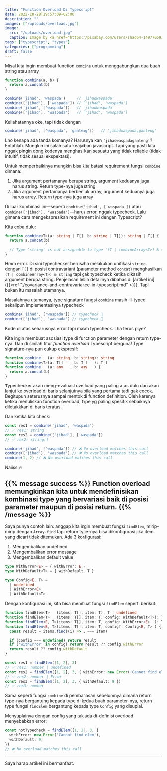 ```yaml
---
title: "Function Overload Di Typescript"
date: 2022-10-28T19:57:09+02:00
description: ""
images: ["/uploads/overload.jpg"]
image:
  src: "/uploads/overload.jpg"
  caption: Image by <a href="https://pixabay.com/users/shaq64-14977059/?utm_source=link-attribution&amp;utm_medium=referral&amp;utm_campaign=image&amp;utm_content=4780853">Stephan Westphal</a> from <a href="https://pixabay.com//?utm_source=link-attribution&amp;utm_medium=referral&amp;utm_campaign=image&amp;utm_content=4780853">Pixabay</a>
tags: ["typescript", "types"]
categories: ["programming"]
draft: false
---
```


Misal kita ingin membuat function `combine` untuk menggabungkan dua buah string atau array

```ts
function combine(a, b) {
  return a.concat(b)
}

combine('jihad', 'waspada')     // 'jihadwaspada'
combine(['jihad'], ['waspada']) // ['jihad', 'waspada']
combine('jihad', ['waspada'])   // 'jihadwaspada'
combine(['jihad'], 'waspada')   // ['jihad', 'waspada']
```

Keliahatannya oke, tapi tidak dengan

```ts
combine('jihad', ['waspada', 'ganteng'])   // 'jihadwaspada,ganteng'
```

Lho kenapa ada tanda komanya? Harusnya kan `'jihadwaspadaganteng'`? Entahlah. Mungkin ini salah satu keajaiban javascript. Tapi yang pasti kita nggak pingin dong kodenya menghasilkan sesuatu yang tidak reliable (tidak intuitif, tidak sesuai ekspektasi).

Untuk memperbaikinya mungkin bisa kita batasi requirement fungsi `combine` dimana:
1. Jika argument pertamanya berupa string, argument keduanya juga harus string. Return type-nya juga string
2. Jika argument pertamanya berbentuk array, argument keduanya juga harus array. Return type-nya juga array

Di luar kombinasi ini—seperti `combine('jihad', ['waspada'])` atau `combine(['jihad'], 'waspada')`—harus error, nggak typecheck. Lalu gimana cara mengekspresikan requirement ini dengan Typescript?

Kita coba dulu:

```ts
function combine<T>(a: string | T[], b: string | T[]): string | T[] {
  return a.concat(b)
                  ^
  // Type 'string' is not assignable to type '(T | combineArray<T>) & string'
}
```

Hmm error. Di sini typechecker berusaha melakukan unifikasi `string` dengan `T[]` di posisi contravariant (parameter method `concat`) menghasilkan `(T | combineArray<T>) & string` tapi gak typecheck ketika dikasih argument berupa string. Penjelasan lebih detailnya dibahas di [artikel ini]({{<ref "./covariance-and-contravariance-in-typescript.md" >}}). Tapi bukan itu masalah utamanya.

Masalahnya utamanya, type signature fungsi `combine` masih ill-typed sekalipun implementasinya typecheck:

```ts
combine('jihad', ['waspada']) // typecheck 🤨
combine(['jihad'], 'waspada') // typecheck 🤨
```

Kode di atas seharusnya error tapi malah typecheck. Lha terus piye?

Kita ingin membuat asosiasi type di function parameter dengan return type-nya. Dan di sinilah fitur _function overload_ Typescript berguna! Type signature-nya pun cukup ekspresif:

```ts
function combine   (a: string, b: string): string
function combine<T>(a: T[]   , b: T[]   ): T[]
function combine   (a: any   , b: any   ) {
  return a.concat(b)
}
```

Typechecker akan meng-evaluasi overload yang paling atas dulu dan akan lanjut ke overload di baris selanjutnya bila yang pertama tadi gak cocok. Begitupun seterusnya sampai mentok di function definition. Oleh karenya ketika menuliskan function overload, type yg paling spesifik sebaiknya diletakkkan di baris teratas.

Dan ketika kita check:

```ts
const res1 = combine('jihad', 'waspada')
// ✅ res1: string
const res2 = combine(['jihad'], ['waspada'])
// ✅ res2: string[]

combine('jihad', ['waspada']) // ❌ No overload matches this call
combine(['jihad'], 'waspada') // ❌ No overload matches this call
combine(1, 2) // ❌ No overload matches this call
```

Naiiss 🔥

{{% message success %}}
  Function overload memungkinkan kita untuk mendefinisikan kombinasi type yang bervariasi baik di posisi parameter maupun di posisi return.
{{% /message %}}
---

Saya punya contoh lain: anggap kita ingin membuat fungsi `findElem`, mirip-mirip dengan `Array.find` tapi return type-nya bisa dikonfigurasi jika item yang dicari tidak ditemukan. Ada 3 konfigurasi:
1. Mengembalikan undefined
2. Mengembalikan error message
3. Mengembalikan default value

```ts
type WithError<E> = { withError: E }
type WithDefault<T> = { withDefault: T }

type Config<E, T> =
  | undefined
  | WithError<E>
  | WithDefault<T>
```

Dengan konfigurasi ini, kita bisa membuat fungsi `findElem` seperti berikut:

```ts
function findElem<T>   (items: T[], item: T): T | undefined
function findElem<T>   (items: T[], item: T, config: WithDefault<T>): T
function findElem<E, T>(items: T[], item: T, config: WithError<E>  ): T | E
function findElem<E, T>(items: T[], item: T, config?: Config<E, T> ) {
  const result = items.find((i) => i === item)

  if (config === undefined) return result
  if ('withError' in config) return result ?? config.withError
  return result ?? config.withDefault
}

const res1 = findElem([1, 2], 3)
// ✅ res1: number | undefined
const res2 = findElem([1, 2], 3, { withError: new Error('Cannot find elem') })
// ✅ res2: number | Error
const res3 = findElem([1, 2], 3, { withDefault: 9 })
// ✅ res3: number
```

Sama seperti fungsi `combine` di pembahasan sebelumnya dimana return type-nya bergantung kepada type di kedua buah parameter-nya, return type fungsi `findElem` bergantung kepada type `Config` yang disuplai.

Menyuplainya dengan config yang tak ada di-definisi overload menyebabkan error:

```ts
const notTypecheck = findElem([1, 2], 3, {
  withError: new Error('Cannot find elem'),
  withDefault: 9,
})
// ❌ No overload matches this call
```

---

Saya harap artikel ini bermanfaat.
